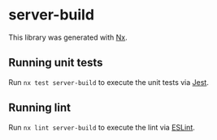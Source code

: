 # server-build

This library was generated with [Nx](https://nx.dev).

## Running unit tests

Run `nx test server-build` to execute the unit tests via [Jest](https://jestjs.io).

## Running lint

Run `nx lint server-build` to execute the lint via [ESLint](https://eslint.org/).
